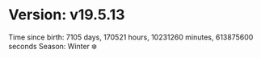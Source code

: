 # Version: v19.5.13
Time since birth: 7105 days, 170521 hours, 10231260 minutes, 613875600 seconds
Season: Winter ❄️
